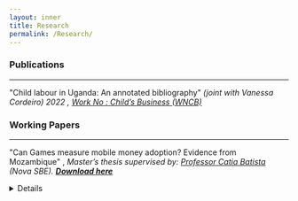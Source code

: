 ```yaml
---
layout: inner
title: Research
permalink: /Research/
---
```


### Publications 
---
"Child labour in Uganda: An annotated bibliography" _(joint with Vanessa Cordeiro) 2022 , [Work No : Child’s Business (WNCB) ](/Uganda-1.pdf)_ 

### Working Papers
---
 "Can Games measure mobile money adoption? Evidence from Mozambique" , _Master’s thesis supervised by:  [Professor Catia Batista](https://www.catiabatista.org/) (Nova SBE). <b>[Download here](https://jamesahabyona.github.io/games_mobile_money_adoption.pdf)  </b>_
 <Details>
<pre> Forecasting the adoption of technological innovations is difficult but potentially impactful, <br> 
 particularly in rural low-income communities worldwide. This paper tests a novel method to <br> 
  measure mobile money adoption by employing behavioral measures to elicit preferences for saving <br> 
 or remitting using mobile money. I link these game decisions to individual-level mobile money <br>
 administrative transaction data; my findings show that while willingness to remit through mobile <br> 
 money strongly predicts  adoption in the second and third years after mobile money was introduced <br>
 ,willingness to save in the mobile money game is a strong predictor of future mobile money cash-in <br>  
 and any mobile money transaction in the first,second, and third years.</pre>




